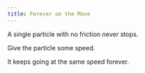```yaml
---
title: Forever on the Move
---
```


<script>
    var sim = createSimulation({
        initialize: function(simulation) {
            var p = simulation.parameters;
            p.friction = 0;

            var particle = new Particle();
            addParticle(simulation, particle);

            var ljInteraction = new LennardJonesInteraction();
            ljInteraction.strength = 10;
            setInteraction(simulation, 0, 0, ljInteraction);

            setToolbarAvailableTools(simulation.toolbar, ["move"]);
        }
    });
</script>

A single particle with no friction never stops.

Give the particle some speed.

<script>
    // TODO: check for speed?
    cue(releaseCue(sim));
    endStep();
</script>

It keeps going at the same speed forever.